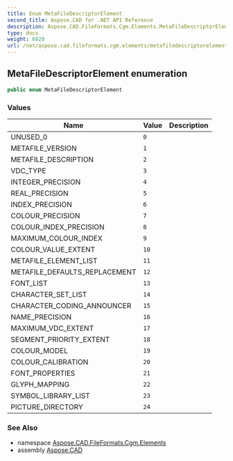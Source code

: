 ```yaml
---
title: Enum MetaFileDescriptorElement
second_title: Aspose.CAD for .NET API Reference
description: Aspose.CAD.FileFormats.Cgm.Elements.MetaFileDescriptorElement enum. 
type: docs
weight: 6920
url: /net/aspose.cad.fileformats.cgm.elements/metafiledescriptorelement/
---
```

## MetaFileDescriptorElement enumeration

```csharp
public enum MetaFileDescriptorElement
```

### Values

| Name | Value | Description |
| --- | --- | --- |
| UNUSED_0 | `0` |  |
| METAFILE_VERSION | `1` |  |
| METAFILE_DESCRIPTION | `2` |  |
| VDC_TYPE | `3` |  |
| INTEGER_PRECISION | `4` |  |
| REAL_PRECISION | `5` |  |
| INDEX_PRECISION | `6` |  |
| COLOUR_PRECISION | `7` |  |
| COLOUR_INDEX_PRECISION | `8` |  |
| MAXIMUM_COLOUR_INDEX | `9` |  |
| COLOUR_VALUE_EXTENT | `10` |  |
| METAFILE_ELEMENT_LIST | `11` |  |
| METAFILE_DEFAULTS_REPLACEMENT | `12` |  |
| FONT_LIST | `13` |  |
| CHARACTER_SET_LIST | `14` |  |
| CHARACTER_CODING_ANNOUNCER | `15` |  |
| NAME_PRECISION | `16` |  |
| MAXIMUM_VDC_EXTENT | `17` |  |
| SEGMENT_PRIORITY_EXTENT | `18` |  |
| COLOUR_MODEL | `19` |  |
| COLOUR_CALIBRATION | `20` |  |
| FONT_PROPERTIES | `21` |  |
| GLYPH_MAPPING | `22` |  |
| SYMBOL_LIBRARY_LIST | `23` |  |
| PICTURE_DIRECTORY | `24` |  |

### See Also

* namespace [Aspose.CAD.FileFormats.Cgm.Elements](../../aspose.cad.fileformats.cgm.elements/)
* assembly [Aspose.CAD](../../)


